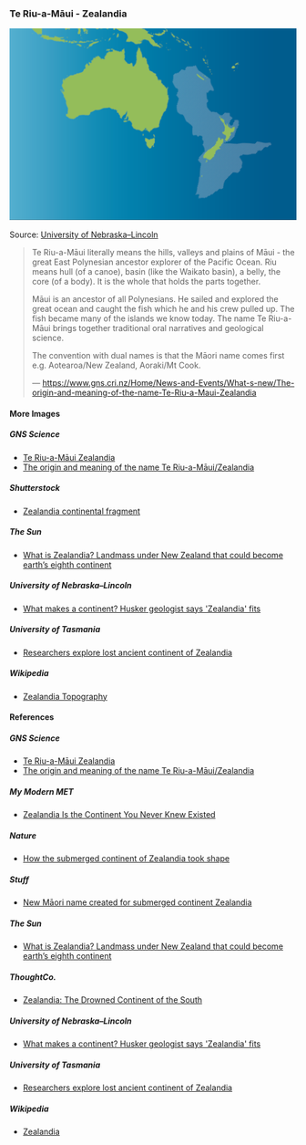 ### Te Riu-a-Māui - Zealandia

![Te Riu-a-Māui/Zealandia](pictures/15x10cm-te-riu-a-maui-zealandia.png)

Source: [University of Nebraska–Lincoln](https://news.unl.edu/newsrooms/today/article/what-makes-a-continent-husker-geologist-says-zealandia-fits/)

> Te Riu-a-Māui literally means the hills, valleys and plains of Māui -
> the great East Polynesian ancestor explorer of the Pacific Ocean.
> Riu means hull (of a canoe), basin (like the Waikato basin), a belly,
> the core (of a body). It is the whole that holds the parts together.
>
> Māui is an ancestor of all Polynesians. He sailed and explored the great
> ocean and caught the fish which he and his crew pulled up. The fish became
> many of the islands we know today. The name Te Riu-a-Māui brings together
> traditional oral narratives and geological science.
>
> The convention with dual names is that the Māori name comes first
> e.g. Aotearoa/New Zealand, Aoraki/Mt Cook.
>
> — https://www.gns.cri.nz/Home/News-and-Events/What-s-new/The-origin-and-meaning-of-the-name-Te-Riu-a-Maui-Zealandia

#### More Images

##### GNS Science

* [Te Riu-a-Māui Zealandia](https://www.gns.cri.nz/Home/Learning/Science-Topics/Ocean-Floor/Te-Riu-a-Maui-Zealandia)
* [The origin and meaning of the name Te Riu-a-Māui/Zealandia](https://www.gns.cri.nz/Home/News-and-Events/What-s-new/The-origin-and-meaning-of-the-name-Te-Riu-a-Maui-Zealandia)

##### Shutterstock

* [Zealandia continental fragment](https://www.shutterstock.com/image-vector/zealandia-continental-fragment-known-new-zealand-583134097?src=bHUA8_LZGnOVpsrNYebf2A-1-0&zanpid=!!awc!!&utm_medium=Affiliate&utm_source=!!AWINsharedid!!&awc=5876_1578592923_dcba5ab58abab05f07b82e56e370700f)

##### The Sun

* [What is Zealandia? Landmass under New Zealand that could become earth’s eighth continent](https://www.thesun.co.uk/news/2887128/zealandia-new-eight-continent/)

##### University of Nebraska–Lincoln

* [What makes a continent? Husker geologist says 'Zealandia' fits](https://news.unl.edu/newsrooms/today/article/what-makes-a-continent-husker-geologist-says-zealandia-fits/)

##### University of Tasmania

* [Researchers explore lost ancient continent of Zealandia](http://www.utas.edu.au/news/2017/9/27/419-researchers-explore-lost-ancient-continent-of-zealandia/)

##### Wikipedia

* [Zealandia Topography](https://en.wikipedia.org/wiki/File:Zealandia_topography.jpg)

#### References

##### GNS Science

* [Te Riu-a-Māui Zealandia](https://www.gns.cri.nz/Home/Learning/Science-Topics/Ocean-Floor/Te-Riu-a-Maui-Zealandia)
* [The origin and meaning of the name Te Riu-a-Māui/Zealandia](https://www.gns.cri.nz/Home/News-and-Events/What-s-new/The-origin-and-meaning-of-the-name-Te-Riu-a-Maui-Zealandia)

##### My Modern MET

* [Zealandia Is the Continent You Never Knew Existed](https://mymodernmet.com/zealandia-hidden-continent/)

##### Nature

* [How the submerged continent of Zealandia took shape](https://www.nature.com/articles/d41586-018-07884-y)

##### Stuff

* [New Māori name created for submerged continent Zealandia](https://www.stuff.co.nz/national/112578516/new-mori-name-created-for-submerged-continent-zealandia)

##### The Sun

* [What is Zealandia? Landmass under New Zealand that could become earth’s eighth continent](https://www.thesun.co.uk/news/2887128/zealandia-new-eight-continent/)

##### ThoughtCo.

* [Zealandia: The Drowned Continent of the South](https://www.thoughtco.com/zealandia-missing-continent-4154008)

##### University of Nebraska–Lincoln

* [What makes a continent? Husker geologist says 'Zealandia' fits](https://news.unl.edu/newsrooms/today/article/what-makes-a-continent-husker-geologist-says-zealandia-fits/)

##### University of Tasmania

* [Researchers explore lost ancient continent of Zealandia](http://www.utas.edu.au/news/2017/9/27/419-researchers-explore-lost-ancient-continent-of-zealandia/)

##### Wikipedia

* [Zealandia](https://en.wikipedia.org/wiki/Zealandia)

